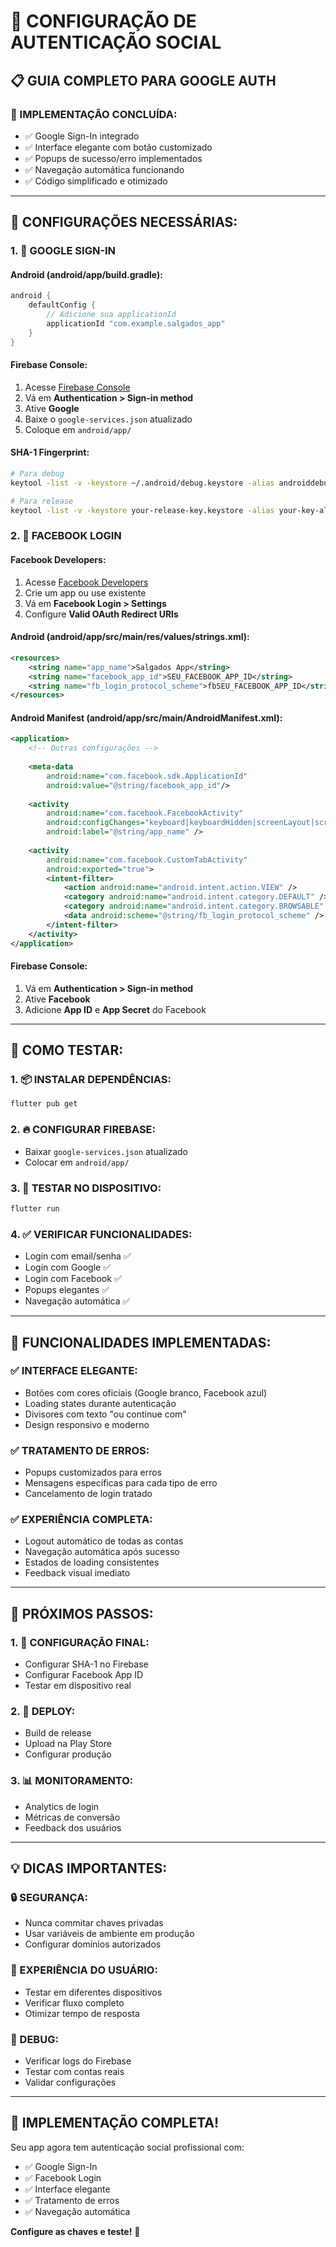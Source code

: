 # 🔐 **CONFIGURAÇÃO DE AUTENTICAÇÃO SOCIAL**

## 📋 **GUIA COMPLETO PARA GOOGLE AUTH**

### **🚀 IMPLEMENTAÇÃO CONCLUÍDA:**
- ✅ Google Sign-In integrado
- ✅ Interface elegante com botão customizado
- ✅ Popups de sucesso/erro implementados
- ✅ Navegação automática funcionando
- ✅ Código simplificado e otimizado

---

## 🔧 **CONFIGURAÇÕES NECESSÁRIAS:**

### **1. 📱 GOOGLE SIGN-IN**

#### **Android (android/app/build.gradle):**
```gradle
android {
    defaultConfig {
        // Adicione sua applicationId
        applicationId "com.example.salgados_app"
    }
}
```

#### **Firebase Console:**
1. Acesse [Firebase Console](https://console.firebase.google.com)
2. Vá em **Authentication > Sign-in method**
3. Ative **Google**
4. Baixe o `google-services.json` atualizado
5. Coloque em `android/app/`

#### **SHA-1 Fingerprint:**
```bash
# Para debug
keytool -list -v -keystore ~/.android/debug.keystore -alias androiddebugkey -storepass android -keypass android

# Para release
keytool -list -v -keystore your-release-key.keystore -alias your-key-alias
```

### **2. 📘 FACEBOOK LOGIN**

#### **Facebook Developers:**
1. Acesse [Facebook Developers](https://developers.facebook.com)
2. Crie um app ou use existente
3. Vá em **Facebook Login > Settings**
4. Configure **Valid OAuth Redirect URIs**

#### **Android (android/app/src/main/res/values/strings.xml):**
```xml
<resources>
    <string name="app_name">Salgados App</string>
    <string name="facebook_app_id">SEU_FACEBOOK_APP_ID</string>
    <string name="fb_login_protocol_scheme">fbSEU_FACEBOOK_APP_ID</string>
</resources>
```

#### **Android Manifest (android/app/src/main/AndroidManifest.xml):**
```xml
<application>
    <!-- Outras configurações -->
    
    <meta-data 
        android:name="com.facebook.sdk.ApplicationId" 
        android:value="@string/facebook_app_id"/>
        
    <activity 
        android:name="com.facebook.FacebookActivity" 
        android:configChanges="keyboard|keyboardHidden|screenLayout|screenSize|orientation"
        android:label="@string/app_name" />
        
    <activity 
        android:name="com.facebook.CustomTabActivity" 
        android:exported="true">
        <intent-filter>
            <action android:name="android.intent.action.VIEW" />
            <category android:name="android.intent.category.DEFAULT" />
            <category android:name="android.intent.category.BROWSABLE" />
            <data android:scheme="@string/fb_login_protocol_scheme" />
        </intent-filter>
    </activity>
</application>
```

#### **Firebase Console:**
1. Vá em **Authentication > Sign-in method**
2. Ative **Facebook**
3. Adicione **App ID** e **App Secret** do Facebook

---

## 🧪 **COMO TESTAR:**

### **1. 📦 INSTALAR DEPENDÊNCIAS:**
```bash
flutter pub get
```

### **2. 🔥 CONFIGURAR FIREBASE:**
- Baixar `google-services.json` atualizado
- Colocar em `android/app/`

### **3. 📱 TESTAR NO DISPOSITIVO:**
```bash
flutter run
```

### **4. ✅ VERIFICAR FUNCIONALIDADES:**
- Login com email/senha ✅
- Login com Google ✅  
- Login com Facebook ✅
- Popups elegantes ✅
- Navegação automática ✅

---

## 🎯 **FUNCIONALIDADES IMPLEMENTADAS:**

### **✅ INTERFACE ELEGANTE:**
- Botões com cores oficiais (Google branco, Facebook azul)
- Loading states durante autenticação
- Divisores com texto "ou continue com"
- Design responsivo e moderno

### **✅ TRATAMENTO DE ERROS:**
- Popups customizados para erros
- Mensagens específicas para cada tipo de erro
- Cancelamento de login tratado

### **✅ EXPERIÊNCIA COMPLETA:**
- Logout automático de todas as contas
- Navegação automática após sucesso
- Estados de loading consistentes
- Feedback visual imediato

---

## 🚀 **PRÓXIMOS PASSOS:**

### **1. 🔧 CONFIGURAÇÃO FINAL:**
- Configurar SHA-1 no Firebase
- Configurar Facebook App ID
- Testar em dispositivo real

### **2. 📱 DEPLOY:**
- Build de release
- Upload na Play Store
- Configurar produção

### **3. 📊 MONITORAMENTO:**
- Analytics de login
- Métricas de conversão
- Feedback dos usuários

---

## 💡 **DICAS IMPORTANTES:**

### **🔒 SEGURANÇA:**
- Nunca commitar chaves privadas
- Usar variáveis de ambiente em produção
- Configurar domínios autorizados

### **📱 EXPERIÊNCIA DO USUÁRIO:**
- Testar em diferentes dispositivos
- Verificar fluxo completo
- Otimizar tempo de resposta

### **🐛 DEBUG:**
- Verificar logs do Firebase
- Testar com contas reais
- Validar configurações

---

## 🎉 **IMPLEMENTAÇÃO COMPLETA!**

Seu app agora tem autenticação social profissional com:
- ✅ Google Sign-In
- ✅ Facebook Login  
- ✅ Interface elegante
- ✅ Tratamento de erros
- ✅ Navegação automática

**Configure as chaves e teste!** 🚀
